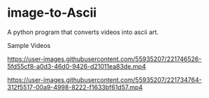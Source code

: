 # image-to-Ascii
A python program that converts videos into ascii art. 


Sample Videos



https://user-images.githubusercontent.com/55935207/221746526-5fd55cf8-a0d3-46d0-9426-d21011ea83de.mp4



https://user-images.githubusercontent.com/55935207/221734764-312f5517-00a9-4998-8222-f1633bf61d57.mp4 

